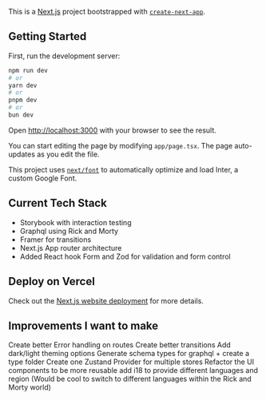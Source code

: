 This is a [Next.js](https://nextjs.org/) project bootstrapped with [`create-next-app`](https://github.com/vercel/next.js/tree/canary/packages/create-next-app).

## Getting Started

First, run the development server:

```bash
npm run dev
# or
yarn dev
# or
pnpm dev
# or
bun dev
```

Open [http://localhost:3000](http://localhost:3000) with your browser to see the result.

You can start editing the page by modifying `app/page.tsx`. The page auto-updates as you edit the file.

This project uses [`next/font`](https://nextjs.org/docs/basic-features/font-optimization) to automatically optimize and load Inter, a custom Google Font.

## Current Tech Stack

- Storybook with interaction testing
- Graphql using Rick and Morty
- Framer for transitions
- Next.js App router architecture
- Added React hook Form and Zod for validation and form control

## Deploy on Vercel

Check out the [Next.js website deployment](https://my-app-smoky-five.vercel.app/) for more details.

## Improvements I want to make

Create better Error handling on routes
Create better transitions
Add dark/light theming options
Generate schema types for graphql + create a type folder
Create one Zustand Provider for multiple stores
Refactor the UI components to be more reusable
add i18 to provide different languages and region (Would be cool to switch to different languages within the Rick and Morty world)
